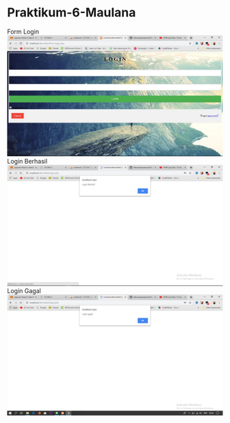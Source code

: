 # Praktikum-6-Maulana
Form Login
![alt text](https://github.com/Maulanapranasutra/Praktikum-6-Maulana/blob/master/1.JPG)
Login Berhasil
![alt text](https://github.com/Maulanapranasutra/Praktikum-6-Maulana/blob/master/2.JPG)
Login Gagal
![alt text](https://github.com/Maulanapranasutra/Praktikum-6-Maulana/blob/master/3.JPG)
